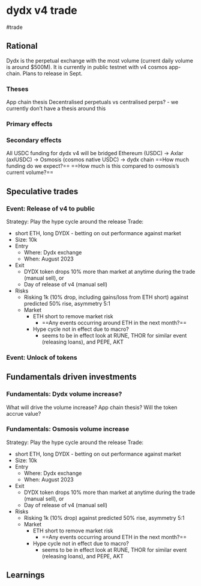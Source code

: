 # dydx v4 trade
#trade
## Rational
Dydx is the perpetual exchange with the most volume (current daily volume is around $500M). It is currently in public testnet with v4 cosmos app-chain. Plans to release in Sept.
### Theses
App chain thesis
Decentralised perpetuals vs centralised perps? - we currently don’t have a thesis around this
### Primary effects
### Secondary effects
All USDC funding for dydx v4 will be bridged Ethereum (USDC) -> Axlar (axlUSDC) -> Osmosis (cosmos native USDC) -> dydx chain
==How much funding do we expect?==
==How much is this compared to osmosis’s current volume?==
## Speculative trades
### Event: Release of v4 to public
Strategy: Play the hype cycle around the release
Trade:
* short ETH, long DYDX - betting on out performance against market
* Size: 10k
* Entry
  * Where: Dydx exchange
  * When: August 2023
* Exit
  * DYDX token drops 10% more than market at anytime during the trade (manual sell), or
  * Day of release of v4 (manual sell)
* Risks
  * Risking 1k (10% drop, including gains/loss from ETH short) against predicted 50% rise, asymmetry 5:1
  * Market
    * ETH short to remove market risk
      * ==Any events occurring around ETH in the next month?==
    * Hype cycle not in effect due to macro?
      * seems to be in effect look at RUNE, THOR for similar event (releasing loans), and PEPE, AKT

### Event: Unlock of tokens

## Fundamentals driven investments
### Fundamentals: Dydx volume increase?
What will drive the volume increase? App chain thesis?
Will the token accrue value?
### Fundamentals: Osmosis volume increase
Strategy: Play the hype cycle around the release
Trade:
* short ETH, long DYDX - betting on out performance against market
* Size: 10k
* Entry
  * Where: Dydx exchange
  * When: August 2023
* Exit
  * DYDX token drops 10% more than market at anytime during the trade (manual sell), or
  * Day of release of v4 (manual sell)
* Risks
  * Risking 1k (10% drop) against predicted 50% rise, asymmetry 5:1
  * Market
    * ETH short to remove market risk
      * ==Any events occurring around ETH in the next month?==
    * Hype cycle not in effect due to macro?
      * seems to be in effect look at RUNE, THOR for similar event (releasing loans), and PEPE, AKT
## Learnings







